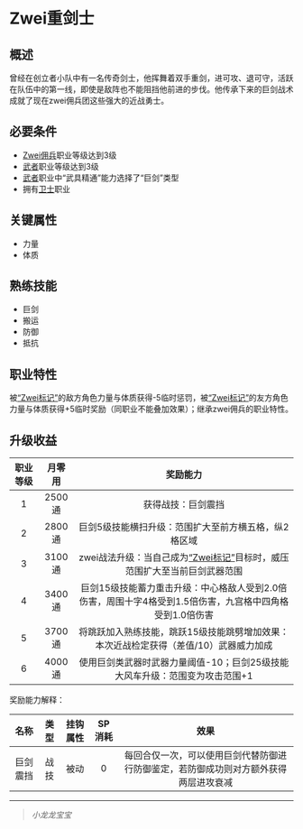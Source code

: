 # Zwei重剑士

## 概述

曾经在创立者小队中有一名传奇剑士，他挥舞着双手重剑，进可攻、退可守，活跃在队伍中的第一线，即使是敌阵也不能阻挡他前进的步伐。他传承下来的巨剑战术成就了现在zwei佣兵团这些强大的近战勇士。

## 必要条件

* <a href="../zwei-mercenary" target="_blank">Zwei佣兵</a>职业等级达到3级
* <a href="../../../basicJob/Warrior" target="_blank">武者</a>职业等级达到3级
* <a href="../../../basicJob/Warrior" target="_blank">武者</a>职业中“武具精通”能力选择了“巨剑”类型
* 拥有<a href="../../../basicJob/Guard" target="_blank">卫士</a>职业

## 关键属性

* 力量
* 体质

## 熟练技能

* 巨剑
* 搬运
* 防御
* 抵抗

## 职业特性

被<a href="../../../../status/mark/#Zwei标记" target="_blank">“Zwei标记”</a>的敌方角色力量与体质获得-5临时惩罚，被<a href="../../../../status/mark/#Zwei标记" target="_blank">“Zwei标记”</a>的友方角色力量与体质获得+5临时奖励（同职业不能叠加效果）；继承zwei佣兵的职业特性。

## 升级收益

职业等级|月零用|奖励能力
:--:|:--:|:--:
1|2500通|获得战技：巨剑震挡
2|2800通|巨剑5级技能横扫升级：范围扩大至前方横五格，纵2格区域
3|3100通|zwei战法升级：当自己成为<a href="../../../../status/mark/#Zwei标记" target="_blank">“Zwei标记”</a>目标时，威压范围扩大至当前巨剑武器范围
4|3400通|巨剑15级技能蓄力重击升级：中心格敌人受到2.0倍伤害，周围十字4格受到1.5倍伤害，九宫格中四角格受到1.0倍伤害
5|3700通|将跳跃加入熟练技能，跳跃15级技能跳劈增加效果：本次近战检定获得（差值/10）武器威力加成
6|4000通|使用巨剑类武器时武器力量阈值-10；巨剑25级技能大风车升级：范围变为攻击范围+1

奖励能力解释：

名称|类型|挂钩属性|SP消耗|效果
:--:|:--:|:--:|:--:|:--:
巨剑震挡|战技|被动|0|每回合仅一次，可以使用巨剑代替防御进行防御鉴定，若防御成功则对方额外获得两层进攻衰减

---

> *小龙龙宝宝*